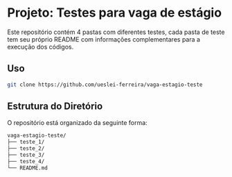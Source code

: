 # Projeto: Testes para vaga de estágio

Este repositório contém 4 pastas com diferentes testes, cada pasta de teste tem seu próprio README com informações complementares para a execução dos códigos.

## Uso

```bash
git clone https://github.com/ueslei-ferreira/vaga-estagio-teste
```

## Estrutura do Diretório

O repositório está organizado da seguinte forma:

```bash
vaga-estagio-teste/
├── teste_1/ 
├── teste_2/ 
├── teste_3/ 
├── teste_4/
└── README.md
```